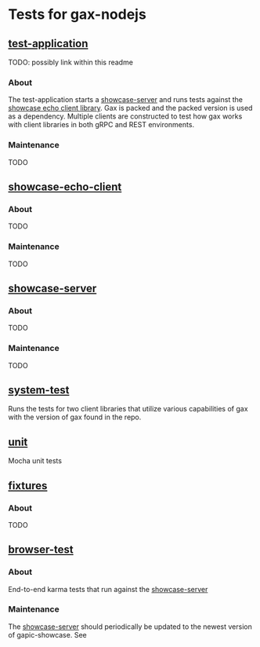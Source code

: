 # Tests for gax-nodejs

## [test-application](./test-application/)
TODO: possibly link within this readme
### About
The test-application starts a [showcase-server](./showcase-server) and runs tests against the [showcase echo client library](./showcase-echo-client/). Gax is packed and the packed version is used as a dependency. Multiple clients are constructed to test how gax works with client libraries in both gRPC and REST environments.

### Maintenance
TODO

## [showcase-echo-client](./showcase-echo-client/)
### About
TODO
### Maintenance
TODO

## [showcase-server](./showcase-server/)
### About
TODO
### Maintenance
TODO

## [system-test](./system-test/)
Runs the tests for two client libraries that utilize various capabilities of gax with the version of gax found in the repo. 

## [unit](./unit/)
Mocha unit tests

## [fixtures](./fixtures)
### About
TODO


## [browser-test](./browser-test/)
### About
End-to-end karma tests that run against the [showcase-server](./showcase-server/)
### Maintenance
The [showcase-server](./showcase-server/) should periodically be updated to the newest version of gapic-showcase. See 
